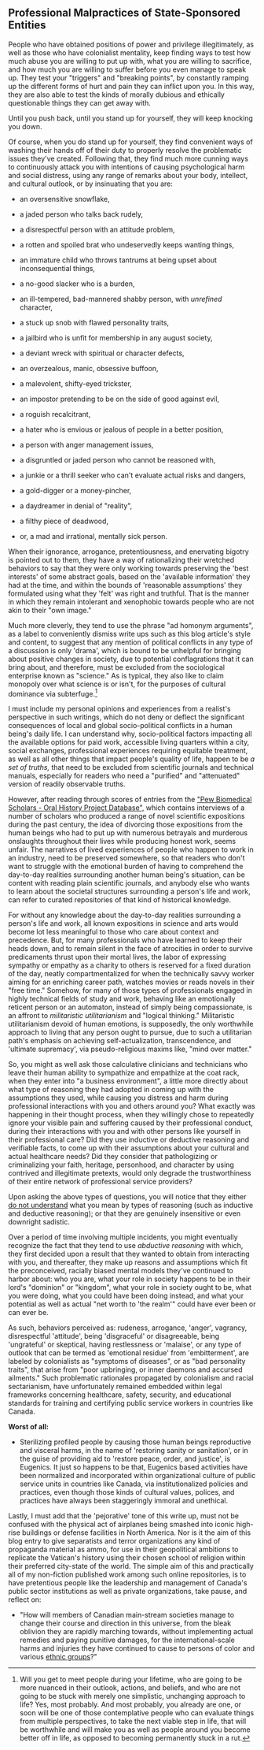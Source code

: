 ## Professional Malpractices of State-Sponsored Entities

People who have obtained positions of power and privilege illegitimately, as well as those who have colonialist mentality, keep finding ways to test how much abuse you are willing to put up with, what you are willing to sacrifice, and how much you are willing to suffer before you even manage to speak up. They test your "triggers" and "breaking points", by constantly ramping up the different forms of hurt and pain they can inflict upon you. In this way, they are also able to test the kinds of morally dubious and ethically questionable things they can get away with. 

Until you push back, until you stand up for yourself, they will keep knocking you down. 

Of course, when you do stand up for yourself, they find convenient ways of washing their hands off of their duty to properly resolve the problematic issues they've created. Following that, they find much more cunning ways to continuously attack you with intentions of causing psychological harm and social distress, using any range of remarks about your body, intellect, and cultural outlook, or by insinuating that you are:

- an oversensitive snowflake, 

- a jaded person who talks back rudely,

- a disrespectful person with an attitude problem, 

- a rotten and spoiled brat who undeservedly keeps wanting things, 

- an immature child who throws tantrums at being upset about inconsequential things, 

- a no-good slacker who is a burden, 

- an ill-tempered, bad-mannered shabby person, with *unrefined* character,

- a stuck up snob with flawed personality traits, 

- a jailbird who is unfit for membership in any august society,

- a deviant wreck with spiritual or character defects,

- an overzealous, manic, obsessive buffoon, 

- a malevolent, shifty-eyed trickster, 

- an impostor pretending to be on the side of good against evil,

- a roguish recalcitrant, 

- a hater who is envious or jealous of people in a better position, 

- a person with anger management issues, 

- a disgruntled or jaded person who cannot be reasoned with,

- a junkie or a thrill seeker who can't evaluate actual risks and dangers, 

- a gold-digger or a money-pincher, 

- a daydreamer in denial of "reality",  

- a filthy piece of deadwood,

- or, a mad and irrational, mentally sick person. 

When their ignorance, arrogance, pretentiousness, and enervating bigotry is pointed out to them, they have a way of rationalizing their wretched behaviors to say that they were only working towards preserving the 'best interests' of some abstract goals, based on the 'available information' they had at the time, and within the bounds of 'reasonable assumptions' they formulated using what they 'felt' was right and truthful. That is the manner in which they remain intolerant and xenophobic towards people who are not akin to their "own image." 

Much more cleverly, they tend to use the phrase "ad homonym arguments", as a label to conveniently dismiss write ups such as this blog article's style and content, to suggest that any mention of political conflicts in any type of a discussion is only 'drama', which is bound to be unhelpful for bringing about positive changes in society, due to potential conflagrations that it can bring about, and therefore, must be excluded from the sociological enterprise known as "science." As is typical, they also like to claim monopoly over what science is or isn't, for the purposes of cultural dominance via subterfuge.[^1] 

I must include my personal opinions and experiences from a realist's perspective in such writings, which do not deny or deflect the significant consequences of local and global socio-political conflicts in a human being's daily life. I can understand why, socio-political factors impacting all the available options for paid work, accessible living quarters within a city, social exchanges, professional experiences requiring equitable treatment, as well as all other things that impact people's quality of life, happen to be *a set of truths,* that need to be excluded from scientific journals and technical manuals, especially for readers who need a "purified" and "attenuated" version of readily observable truths. 

However, after reading through scores of entries from the ["Pew Biomedical Scholars - Oral History Project Database",](https://digital.sciencehistory.org/collections/vjikmuc) which contains interviews of a number of scholars who produced a range of novel scientific expositions during the past century, the idea of divorcing those expositions from the human beings who had to put up with numerous betrayals and murderous onslaughts throughout their lives while producing honest work, seems unfair. The narratives of lived experiences of people who happen to work in an industry, need to be preserved somewhere, so that readers who don't want to struggle with the emotional burden of having to comprehend the day-to-day realities surrounding another human being's situation, can be content with reading plain scientific journals, and anybody else who wants to learn about the societal structures surrounding a person's life and work, can refer to curated repositories of that kind of historical knowledge. 

For without any knowledge about the day-to-day realities surrounding a person's life and work, all known expositions in science and arts would become lot less meaningful to those who care about context and precedence. But, for many professionals who have learned to keep their heads down, and to remain silent in the face of atrocities in order to survive predicaments thrust upon their mortal lives, the labor of expressing sympathy or empathy as a charity to others is reserved for a fixed duration of the day, neatly compartmentalized for when the technically savvy worker aiming for an enriching career path, watches movies or reads novels in their "free time." Somehow, for many of those types of professionals engaged in highly technical fields of study and work, behaving like an emotionally reticent person or an automaton, instead of simply being compassionate, is an affront to *militaristic utilitarianism* and "logical thinking." Militaristic utilitarianism devoid of human emotions, is supposedly, the only worthwhile approach to living that any person ought to pursue, due to such a utilitarian path's emphasis on achieving self-actualization, transcendence, and 'ultimate supremacy', via pseudo-religious maxims like, "mind over matter."  

So, you might as well ask those calculative clinicians and technicians who leave their human ability to sympathize and empathize at the coat rack, when they enter into "a business environment", a little more directly about what type of reasoning they had adopted in coming up with the assumptions they used, while causing you distress and harm during professional interactions with you and others around you? What exactly was happening in their thought process, when they willingly chose to repeatedly ignore your visible pain and suffering caused by their professional conduct, during their interactions with you and with other persons like yourself in their professional care? Did they use inductive or deductive reasoning and verifiable facts, to come up with their assumptions about your cultural and actual healthcare needs? Did they consider that pathologizing or criminalizing your faith, heritage, personhood, and character by using contrived and illegitimate pretexts, would only degrade the trustworthiness of their entire network of professional service providers?  

Upon asking the above types of questions, you will notice that they either <ins>do not understand</ins> what you mean by types of reasoning (such as inductive and deductive reasoning); or that they are genuinely insensitive or even downright sadistic. 

Over a period of time involving multiple incidents, you might eventually recognize the fact that they tend to use *abductive reasoning* with which, they first decided upon a result that they wanted to obtain from interacting with you, and thereafter, they make up reasons and assumptions which fit the preconceived, racially biased mental models they've continued to harbor about: who you are, what your role in society happens to be in their lord's "dominion" or "kingdom", what your role in society ought to be, what you were doing, what you could have been doing instead, and what your potential as well as actual "net worth to 'the realm'" could have ever been or can ever be.  

As such, behaviors perceived as: rudeness, arrogance, 'anger', vagrancy, disrespectful 'attitude', being 'disgraceful' or disagreeable, being 'ungrateful' or skeptical, having restlessness or 'malaise', or any type of outlook that can be termed as 'emotional residue' from 'embitterment', are labeled by colonialists as "symptoms of diseases", or as "bad personality traits", that arise from "poor upbringing, or inner daemons and accursed ailments." Such problematic rationales propagated by colonialism and racial sectarianism, have unfortunately remained embedded within legal frameworks concerning healthcare, safety, security, and educational standards for training and certifying public service workers in countries like Canada. 

**Worst of all:** 

- Sterilizing profiled people by causing those human beings reproductive and visceral harms, in the name of 'restoring sanity or sanitation', or in the guise of providing aid to 'restore peace, order, and justice', is Eugenics. It just so happens to be that, Eugenics based activities have been normalized and incorporated within organizational culture of public service units in countries like Canada, via institutionalized policies and practices, even though those kinds of cultural values, polices, and practices have always been staggeringly immoral and unethical. 

Lastly, I must add that the 'pejorative' tone of this write up, must not be confused with the physical act of airplanes being smashed into iconic high-rise buildings or defense facilities in North America. Nor is it the aim of this blog entry to give separatists and terror organizations any kind of propaganda material as ammo, for use in their geopolitical ambitions to replicate the Vatican's history using their chosen school of religion within their preferred city-state of the world. The simple aim of this and practically all of my non-fiction published work among such online repositories, is to have pretentious people like the leadership and management of Canada's public sector institutions as well as private organizations, take pause, and reflect on: 

- "How will members of Canadian main-stream societies manage to change their course and direction in this universe, from the bleak oblivion they are rapidly marching towards, without implementing actual remedies and paying punitive damages, for the international-scale harms and injuries they have continued to cause to persons of color and various [ethnic groups](https://en.wikipedia.org/wiki/List_of_contemporary_ethnic_groups)?" 

[^1]: Will you get to meet people during your lifetime, who are going to be more nuanced in their outlook, actions, and beliefs, and who are not going to be stuck with merely one simplistic, unchanging approach to life? Yes, most probably. And most probably, you already are one, or soon will be one of those contemplative people who can evaluate things from multiple perspectives, to take the next viable step in life, that will be worthwhile and will make you as well as people around you become better off in life, as opposed to becoming permanently stuck in a rut. 